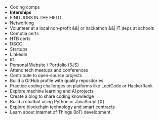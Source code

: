 - Coding comps
- **Interships**
- FIND JOBS IN THE FIELD
- Networking
- Volunteer at a local non-profit &&| or hackathon &&| IT deps at schools
- Comptia certs
- HTB certs
- DSCC
- Startups
- LinkedIn
- IG
- Personal Website / Portfolio (3JS)
- Attend tech meetups and conferences
- Contribute to open-source projects
- Build a GitHub profile with quality repositories
- Practice coding challenges on platforms like LeetCode or HackerRank
- Explore machine learning and AI projects
- Create a blog to share coding knowledge
- Build a chatbot using Python or JavaScript [X]
- Explore blockchain technology and smart contracts
- Learn about Internet of Things (IoT) development
